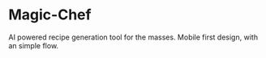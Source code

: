 # Magic-Chef
AI powered recipe generation tool for the masses. Mobile first design, with an simple flow. 
